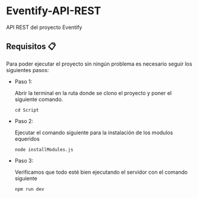# Eventify-API-REST
API REST del proyecto Eventify

## Requisitos 📋
Para poder ejecutar el proyecto sin ningún problema es necesario seguir los siguientes pasos:

* Paso 1:
  
  Abrir la terminal en la ruta donde se clono el proyecto y poner el siguiente comando.
   ```
   cd Script
   ```
* Paso 2:
  
  Ejecutar el comando siguiente para la instalación de los modulos equeridos
  ```
  node installModules.js
  ```

* Paso 3:

  Verificamos que todo esté bien ejecutando el servidor con el comando siguiente
  ```
  npm run dev
  ```

